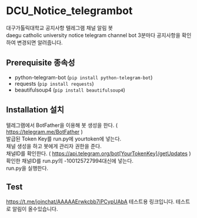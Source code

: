 # DCU_Notice_telegrambot
 대구가톨릭대학교 공지사항 텔레그램 채널 알림 봇  
 daegu catholic university notice telegram channel bot
 3분마다 공지사항을 확인하여 변경되면 알려줍니다.

## Prerequisite 종속성

* python-telegram-bot (`pip install python-telegram-bot`)
* requests (`pip install requests`)
* beautifulsoup4 (`pip install beautifulsoup4`)

## Installation 설치
 텔레그램에서 BotFather을 이용해 봇 생성을 한다. ( https://telegram.me/BotFather )  
 발급된 Token Key를 run.py에 yourtoken에 넣는다.  
 채널 생성을 하고 봇에게 관리자 권한을 준다.  
 채널ID를 확인한다. ( https://api.telegram.org/bot[YourTokenKey]/getUpdates )  
 확인한 채널ID를 run.py의 -100125727994대신에 넣는다.  
 run.py을 실행한다.  
 
 ## Test
 https://t.me/joinchat/AAAAAErwkcbb7iPCypUAbA
 테스트용 링크입니다. 테스트로 알림이 올수있습니다.
